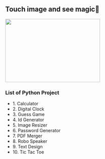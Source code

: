 <h2>Touch image and see magic🌟</h2>

<a href="https://t.ly/bOfZi"><img src="https://nodebb.org/wp-content/uploads/2022/02/nyan-cat.gif" alt="" height="200" width="300"></a>

<h3>List of Python Project </h3>
<ul>
  <li>1. Calculator</li>
  <li>2. Digital Clock</li>
  <li>3. Guess Game</li>
  <li>4. Id Generator</li>
  <li>5. Image Resizer</li>
  <li>6. Password Generator</li>
  <li>7. PDF Merger</li>
  <li>8. Robo Speaker</li>
  <li>9. Text Design</li>
  <li>10. Tic Tac Toe</li>
</ul>
